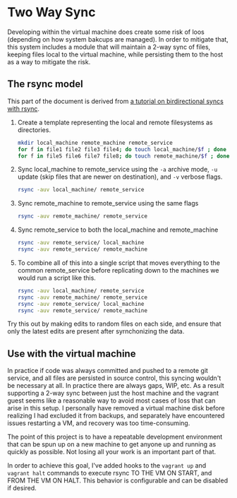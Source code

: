 # Two Way Sync

Developing within the virtual machine does create some risk of loos (depending on how system bakcups are managed). In order to mitigate that, this system includes a module that will maintain a 2-way sync of files, keeping files local to the virtual machine, while persisting them to the host as a way to mitigate the risk.

## The rsync model

This part of the document is derived from [a tutorial on birdirectional syncs with rsync](https://www.infosecmonkey.com/2020/01/19/2-way-sync-with-rsync/).

1. Create a template representing the local and remote filesystems as directories.

    ```bash
    mkdir local_machine remote_machine remote_service
    for f in file1 file2 file3 file4; do touch local_machine/$f ; done
    for f in file5 file6 file7 file8; do touch remote_machine/$f ; done
    ```

1. Sync local_machine to remote_service using the `-a` archive mode, `-u` update (skip files that are newer on destination), and `-v` verbose flags.

    ```bash
    rsync -auv local_machine/ remote_service
    ```

1. Sync remote_machine to remote_service using the same flags

    ```bash
    rsync -auv remote_machine/ remote_service
    ```

1. Sync remote_service to both the local_machine and remote_machine

    ```bash
    rsync -auv remote_service/ local_machine
    rsync -auv remote_service/ remote_machine
    ```

1. To combine all of this into a single script that moves everything to the common remote_service before replicating down to the machines we would run a script like this.

    ```bash
    rsync -auv local_machine/ remote_service
    rsync -auv remote_machine/ remote_service
    rsync -auv remote_service/ local_machine
    rsync -auv remote_service/ remote_machine
    ```

Try this out by making edits to random files on each side, and ensure that only the latest edits are present after syrnchonizing the data.

## Use with the virtual machine

In practice if code was always committed and pushed to a remote git service, and all files are persisted in source control, this syncing wouldn't be necessary at all. In practice there are always gaps, WIP, etc. As a result supporting a 2-way sync between just the host machine and the vagrant guest seems like a reasonable way to avoid most cases of loss that can arise in this setup. I personally have removed a virtual machine disk before realizing I had excluded it from backups, and separately have encountered issues restarting a VM, and recovery was too time-consuming.

The point of this project is to have a repeatable development environment that can be spun up on a new machine to get anyone up and running as quickly as possible. Not losing all your work is an important part of that.

In order to achieve this goal, I've added hooks to the `vagrant up` and `vagrant halt` commands to execute rsync TO THE VM ON START, and FROM THE VM ON HALT. This behavior is configurable and can be disabled if desired.
